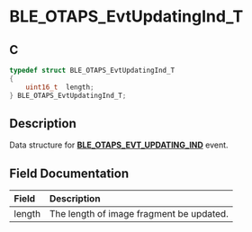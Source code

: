 # BLE_OTAPS_EvtUpdatingInd_T

## C

```c
typedef struct BLE_OTAPS_EvtUpdatingInd_T
{
    uint16_t  length;
} BLE_OTAPS_EvtUpdatingInd_T;
```

## Description

Data structure for **[BLE_OTAPS_EVT_UPDATING_IND](GUID-63B996F4-CEC1-4B2A-BDE5-37090FBFA514.md)** event.


## Field Documentation

|Field|Description|
|:---|:---|
|length|The length of image fragment be updated.|
